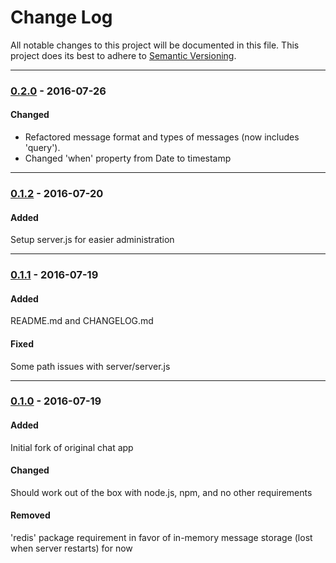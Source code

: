 # Change Log
All notable changes to this project will be documented in this file.
This project does its best to adhere to [Semantic Versioning](http://semver.org/).


--------
### [0.2.0](N/A) - 2016-07-26
#### Changed
* Refactored message format and types of messages (now includes 'query').
* Changed 'when' property from Date to timestamp


--------
### [0.1.2](https://github.com/TeamworkGuy2/node-realtime-chat-app-example/commit/58cb13ea7dc6e4bcb4c1ac47486528cdfcdfc5d8) - 2016-07-20
#### Added
Setup server.js for easier administration


--------
### [0.1.1](https://github.com/TeamworkGuy2/node-realtime-chat-app-example/commit/94b332cf32113316310d223650d512de0a5770d5) - 2016-07-19
#### Added
README.md and CHANGELOG.md

#### Fixed
Some path issues with server/server.js


--------
### [0.1.0](https://github.com/TeamworkGuy2/node-realtime-chat-app-example/commit/c02e93437afee290be71efcd6520549436dee7c1) - 2016-07-19
#### Added
Initial fork of original chat app

#### Changed
Should work out of the box with node.js, npm, and no other requirements

#### Removed
'redis' package requirement in favor of in-memory message storage (lost when server restarts) for now
